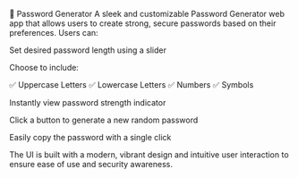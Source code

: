 🔐 Password Generator
A sleek and customizable Password Generator web app that allows users to create strong, secure passwords based on their preferences. Users can:

Set desired password length using a slider

Choose to include:

✅ Uppercase Letters
✅ Lowercase Letters
✅ Numbers
✅ Symbols

Instantly view password strength indicator

Click a button to generate a new random password

Easily copy the password with a single click

The UI is built with a modern, vibrant design and intuitive user interaction to ensure ease of use and security awareness.
